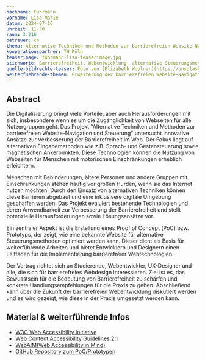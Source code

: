 ```yaml
---
nachname: Fuhrmann
vorname: Lisa Marie
datum: 2024-07-16
uhrzeit: 11-30
raum: 3.216
betreuer: cn
thema: Alternative Techniken und Methoden zur barrierefreien Website-Navigation und Steuerung
kooperationspartner: TH Köln
teaserimage: fuhrmann-lisa-teaserimage.jpg
stichworte: Barrierefreiheit, Webentwicklung, alternative Steuerungsmethoden, Inklusives Design, Usability, UX-Design
quelle-bildrechte-teaser: Foto von [Elizabeth Woolner](https://unsplash.com/de/@elizabeth_woolner?utm_content=creditCopyText&utm_medium=referral&utm_source=unsplash) auf [Unsplash](https://unsplash.com/de/fotos/ein-laptop-sitzt-auf-einem-holzschreibtisch-u-LL8sy0ORs?utm_content=creditCopyText&utm_medium=referral&utm_source=unsplash)
weiterfuehrende-themen: Erweiterung der barrierefreien Website-Navigation mit Künstlicher Intelligenz (KI) | Benutzerzentrierte Evaluierung von alternativen Eingabemethoden | Integration von Virtual Reality (VR) zur Verbesserung der Barrierefreiheit | Automatisierte Barrierefreiheits-Tests für Webseiten
---
```


## Abstract

Die Digitalisierung bringt viele Vorteile, aber auch Herausforderungen mit sich, insbesondere wenn es um die Zugänglichkeit von Webseiten für alle Nutzergruppen geht. Das Projekt "Alternative Techniken und Methoden zur barrierefreien Website-Navigation und Steuerung" untersucht innovative Ansätze zur Verbesserung der Barrierefreiheit im Web. Der Fokus liegt auf alternativen Eingabemethoden wie z.B. Sprach- und Gestensteuerung sowie magnetischen Ankerpunkten. Diese Technologien können die Nutzung von Webseiten für Menschen mit motorischen Einschränkungen erheblich erleichtern.

Menschen mit Behinderungen, ältere Personen und andere Gruppen mit Einschränkungen stehen häufig vor großen Hürden, wenn sie das Internet nutzen möchten. Durch den Einsatz von alternativen Techniken können diese Barrieren abgebaut und eine inklusivere digitale Umgebung geschaffen werden. Das Projekt evaluiert bestehende Technologien und deren Anwendbarkeit zur Verbesserung der Barrierefreiheit und stellt potenzielle Herausforderungen sowie Lösungsansätze vor.

Ein zentraler Aspekt ist die Erstellung eines Proof of Concept (PoC) bzw. Prototyps, der zeigt, wie eine bekannte Website für alternative Steuerungsmethoden optimiert werden kann. Dieser dient als Basis für weiterführende Arbeiten und bietet Entwicklern und Designern einen Leitfaden für die Implementierung barrierefreier Webtechnologien.

Der Vortrag richtet sich an Studierende, Webentwickler, UX-Designer und alle, die sich für barrierefreies Webdesign interessieren. Ziel ist es, das Bewusstsein für die Bedeutung von Barrierefreiheit zu schärfen und konkrete Handlungsempfehlungen für die Praxis zu geben. Abschließend kann über die Zukunft der barrierefreien Webentwicklung diskutiert werden und es wird gezeigt, wie diese in der Praxis umgesetzt werden kann.

## Material & weiterführende Infos

- [W3C Web Accessibility Initiative](https://www.w3.org/WAI/)
- [Web Content Accessibility Guidelines 2.1](https://www.w3.org/TR/WCAG21/)
- [WebAIM(Web Accessibility in Mind)](https://webaim.org/)
- [GitHub Repository zum PoC/Prototypen](https://github.com/lisafuhrmann/AccessibleWebNavigation)
